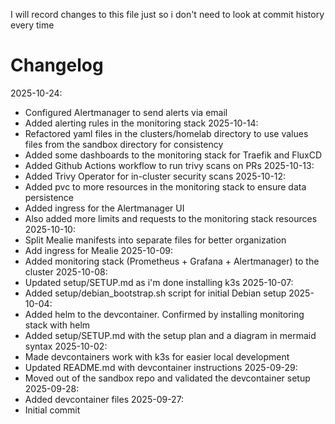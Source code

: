 I will record changes to this file just so i don't need to look at commit history every time

# Changelog
2025-10-24:
- Configured Alertmanager to send alerts via email
- Added alerting rules in the monitoring stack
2025-10-14:
- Refactored yaml files in the clusters/homelab directory to use values files from the sandbox directory for consistency
- Added some dashboards to the monitoring stack for Traefik and FluxCD
- Added Github Actions workflow to run trivy scans on PRs
2025-10-13:
- Added Trivy Operator for in-cluster security scans
2025-10-12:
- Added pvc to more resources in the monitoring stack to ensure data persistence
- Added ingress for the Alertmanager UI
- Also added more limits and requests to the monitoring stack resources
2025-10-10:
- Split Mealie manifests into separate files for better organization
- Add ingress for Mealie
2025-10-09:
- Added monitoring stack (Prometheus + Grafana + Alertmanager) to the cluster
2025-10-08:
- Updated setup/SETUP.md as i'm done installing k3s
2025-10-07:
- Added setup/debian_bootstrap.sh script for initial Debian setup
2025-10-04:
- Added helm to the devcontainer. Confirmed by installing monitoring stack with helm
- Added setup/SETUP.md with the setup plan and a diagram in mermaid syntax
2025-10-02:
- Made devcontainers work with k3s for easier local development
- Updated README.md with devcontainer instructions
2025-09-29:
- Moved out of the sandbox repo and validated the devcontainer setup
2025-09-28:
- Added devcontainer files
2025-09-27:
- Initial commit
